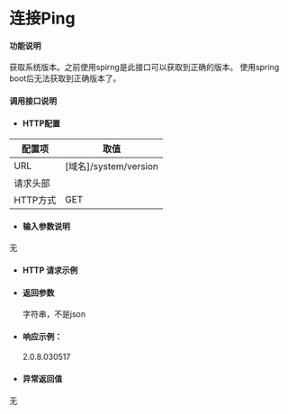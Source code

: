 # 连接Ping

#### 功能说明

获取系统版本。之前使用spirng是此接口可以获取到正确的版本。
使用spring boot后无法获取到正确版本了。



#### 调用接口说明

* #### HTTP配置

| 配置项 | 取值 |
| --- | --- |
| URL | \[域名\]/system/version |
| 请求头部 |  |
| HTTP方式 | GET |

* #### 输入参数说明

无

* #### HTTP 请求示例
* #### 返回参数

  字符串，不是json 

* #### 响应示例：

  2.0.8.030517

* #### 异常返回值
无



